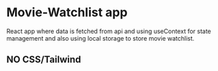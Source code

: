 # Movie-Watchlist app

React app where data is fetched from api and using useContext for state management and also using local storage to store movie watchlist.

## NO CSS/Tailwind
